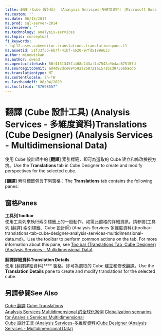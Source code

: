 ```yaml
---
title: 翻譯 (Cube 設計師)  (Analysis Services-多維度資料) |Microsoft Docs
ms.custom: ''
ms.date: 06/13/2017
ms.prod: sql-server-2014
ms.reviewer: ''
ms.technology: analysis-services
ms.topic: conceptual
f1_keywords:
- sql12.asvs.cubeeditor.translations.translationspane.f1
ms.assetid: 51f33f3b-6b7f-41bf-a620-97fd5189e633
author: minewiskan
ms.author: owend
ms.openlocfilehash: 50f41313457a468a243af4b7542a9b4aa675157d
ms.sourcegitcommit: ad4d92dce894592a259721a1571b1d8736abacdb
ms.translationtype: MT
ms.contentlocale: zh-TW
ms.lasthandoff: 08/04/2020
ms.locfileid: "87698557"
---
```

# <a name="translations-cube-designer-analysis-services---multidimensional-data"></a><span data-ttu-id="e9317-102">翻譯 (Cube 設計工具) (Analysis Services - 多維度資料)</span><span class="sxs-lookup"><span data-stu-id="e9317-102">Translations (Cube Designer) (Analysis Services - Multidimensional Data)</span></span>
  <span data-ttu-id="e9317-103">使用 Cube 設計師中的 **[翻譯]** 索引標籤，即可為選取的 Cube 建立和修改檢視方塊。</span><span class="sxs-lookup"><span data-stu-id="e9317-103">Use the **Translations** tab in Cube Designer to create and modify perspectives for the selected cube.</span></span>  
  
 <span data-ttu-id="e9317-104">**[翻譯]** 索引標籤包含下列窗格：</span><span class="sxs-lookup"><span data-stu-id="e9317-104">The **Translations** tab contains the following panes:</span></span>  
  
## <a name="panes"></a><span data-ttu-id="e9317-105">窗格</span><span class="sxs-lookup"><span data-stu-id="e9317-105">Panes</span></span>  
 <span data-ttu-id="e9317-106">**工具列**</span><span class="sxs-lookup"><span data-stu-id="e9317-106">**Toolbar**</span></span>  
 <span data-ttu-id="e9317-107">使用工具列來執行索引標籤上的一般動作。如需此窗格的詳細資訊，請參閱[工具列 &#40;翻譯] 索引標籤、Cube 設計師&#41; &#40;Analysis Services 多維度資料&#41;](toolbar-translations-tab-cube-designer-analysis-services-multidimensional-data.md)。</span><span class="sxs-lookup"><span data-stu-id="e9317-107">Use the toolbar to perform common actions on the tab. For more information about this pane, see [Toolbar &#40;Translations Tab, Cube Designer&#41; &#40;Analysis Services - Multidimensional Data&#41;](toolbar-translations-tab-cube-designer-analysis-services-multidimensional-data.md).</span></span>  
  
 <span data-ttu-id="e9317-108">**翻譯詳細資料**</span><span class="sxs-lookup"><span data-stu-id="e9317-108">**Translation Details**</span></span>  
 <span data-ttu-id="e9317-109">使用 [翻譯詳細資料]\*\*\*\* 窗格，即可為選取的 Cube 建立和修改翻譯。</span><span class="sxs-lookup"><span data-stu-id="e9317-109">Use the **Translation Details** pane to create and modify translations for the selected cube.</span></span>  
  
## <a name="see-also"></a><span data-ttu-id="e9317-110">另請參閱</span><span class="sxs-lookup"><span data-stu-id="e9317-110">See Also</span></span>  
 <span data-ttu-id="e9317-111">[Cube 翻譯](multidimensional-models-olap-logical-cube-objects/cube-translations.md) </span><span class="sxs-lookup"><span data-stu-id="e9317-111">[Cube Translations](multidimensional-models-olap-logical-cube-objects/cube-translations.md) </span></span>  
 <span data-ttu-id="e9317-112">[Analysis Services Multiidimensional 的全球化案例](globalization-scenarios-for-analysis-services-multiidimensional.md) </span><span class="sxs-lookup"><span data-stu-id="e9317-112">[Globalization scenarios for Analysis Services Multiidimensional](globalization-scenarios-for-analysis-services-multiidimensional.md) </span></span>  
 [<span data-ttu-id="e9317-113">Cube 設計工具 &#40;Analysis Services-多維度資料&#41;</span><span class="sxs-lookup"><span data-stu-id="e9317-113">Cube Designer &#40;Analysis Services - Multidimensional Data&#41;</span></span>](cube-designer-analysis-services-multidimensional-data.md)  
  
  
